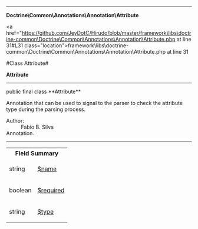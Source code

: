 
- - -

**Doctrine\Common\Annotations\Annotation\Attribute**


<a href="https://github.com/JeyDotC/Hirudo/blob/master/framework\libs\doctrine-common\Doctrine\Common\Annotations\Annotation\Attribute.php at line 31#L31 class="location">framework\libs\doctrine-common\Doctrine\Common\Annotations\Annotation\Attribute.php at line 31</a>

#Class Attribute#

**Attribute**




- - -

<p class="signature">public final  class **Attribute**</p>

<div class="comment" id="overview_description"><p>Annotation that can be used to signal to the parser
to check the attribute type during the parsing process.</p></div>

<dl>
<dt>Author:</dt>
<dd>Fabio B. Silva <fabio.bat.silva@gmail.com></dd>
<dt>Annotation.</dt>
</dl>


- - -



<table id="summary_field">
<tr><th colspan="2">Field Summary</th></tr>
<tr>
<td><span class='k'></span> <span class='nx'>string</span></td>
<td class="description"><p class="name" ><a href="#name"> $name</a>
                                </p><p class="description"></p></td>
</tr>
<tr>
<td><span class='k'></span> <span class='nx'>boolean</span></td>
<td class="description"><p class="name" ><a href="#required"> $required</a>
                                </p><p class="description"></p></td>
</tr>
<tr>
<td><span class='k'></span> <span class='nx'>string</span></td>
<td class="description"><p class="name" ><a href="#type"> $type</a>
                                </p><p class="description"></p></td>
</tr>
</table>

